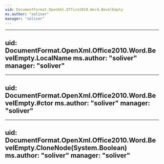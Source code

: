 ```yaml
---
uid: DocumentFormat.OpenXml.Office2010.Word.BevelEmpty
ms.author: "soliver"
manager: "soliver"
---
```


---
uid: DocumentFormat.OpenXml.Office2010.Word.BevelEmpty.LocalName
ms.author: "soliver"
manager: "soliver"
---

---
uid: DocumentFormat.OpenXml.Office2010.Word.BevelEmpty.#ctor
ms.author: "soliver"
manager: "soliver"
---

---
uid: DocumentFormat.OpenXml.Office2010.Word.BevelEmpty.CloneNode(System.Boolean)
ms.author: "soliver"
manager: "soliver"
---
